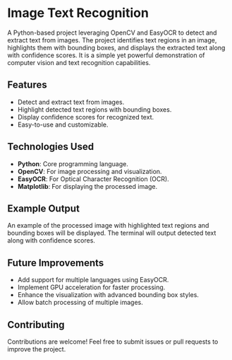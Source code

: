 # Image Text Recognition

A Python-based project leveraging OpenCV and EasyOCR to detect and extract text from images. The project identifies text regions in an image, highlights them with bounding boxes, and displays the extracted text along with confidence scores. It is a simple yet powerful demonstration of computer vision and text recognition capabilities.

## Features
- Detect and extract text from images.
- Highlight detected text regions with bounding boxes.
- Display confidence scores for recognized text.
- Easy-to-use and customizable.

## Technologies Used
- **Python**: Core programming language.
- **OpenCV**: For image processing and visualization.
- **EasyOCR**: For Optical Character Recognition (OCR).
- **Matplotlib**: For displaying the processed image.

## Example Output
An example of the processed image with highlighted text regions and bounding boxes will be displayed. The terminal will output detected text along with confidence scores.

## Future Improvements
- Add support for multiple languages using EasyOCR.
- Implement GPU acceleration for faster processing.
- Enhance the visualization with advanced bounding box styles.
- Allow batch processing of multiple images.

## Contributing
Contributions are welcome! Feel free to submit issues or pull requests to improve the project.